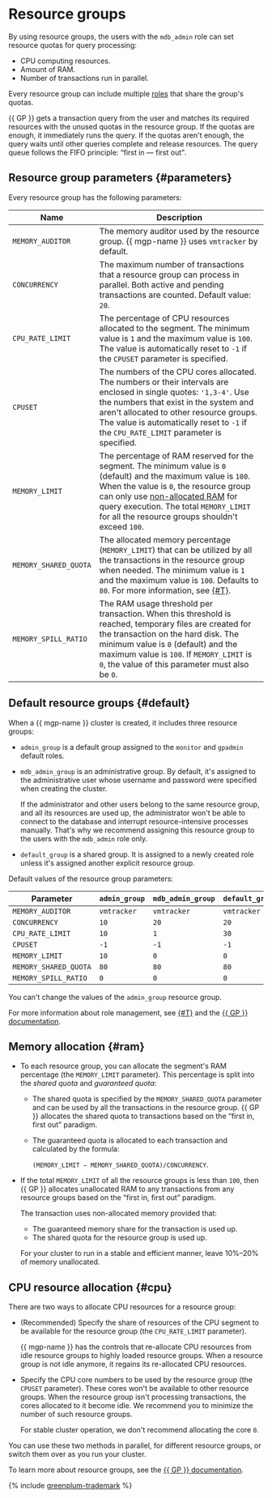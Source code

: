 # Resource groups

By using resource groups, the users with the `mdb_admin` role can set resource quotas for query processing:

* CPU computing resources.
* Amount of RAM.
* Number of transactions run in parallel.

Every resource group can include multiple [roles](cluster-users.md) that share the group's quotas.


{{ GP }} gets a transaction query from the user and matches its required resources with the unused quotas in the resource group. If the quotas are enough, it immediately runs the query. If the quotas aren't enough, the query waits until other queries complete and release resources. The query queue follows the FIFO principle: <q>first in — first out</q>.

## Resource group parameters {#parameters}

Every resource group has the following parameters:

| Name | Description |
| -----               | ----- |
| `MEMORY_AUDITOR` | The memory auditor used by the resource group. {{ mgp-name }} uses `vmtracker` by default. |
| `CONCURRENCY` | The maximum number of transactions that a resource group can process in parallel. Both active and pending transactions are counted. Default value: `20`. |
| `CPU_RATE_LIMIT` | The percentage of CPU resources allocated to the segment. The minimum value is `1` and the maximum value is `100`. The value is automatically reset to `-1` if the `CPUSET` parameter is specified. |
| `CPUSET` | The numbers of the CPU cores allocated. The numbers or their intervals are enclosed in single quotes: `'1,3-4'`. Use the numbers that exist in the system and aren't allocated to other resource groups. The value is automatically reset to `-1` if the `CPU_RATE_LIMIT` parameter is specified. |
| `MEMORY_LIMIT` | The percentage of RAM reserved for the segment. The minimum value is `0` (default) and the maximum value is `100`. When the value is `0`, the resource group can only use [non-allocated RAM](#ram) for query execution. The total `MEMORY_LIMIT` for all the resource groups shouldn't exceed `100`. |
| `MEMORY_SHARED_QUOTA` | The allocated memory percentage (`MEMORY_LIMIT`) that can be utilized by all the transactions in the resource group when needed. The minimum value is `1` and the maximum value is `100`. Defaults to `80`. For more information, see [{#T}](#ram). |
| `MEMORY_SPILL_RATIO` | The RAM usage threshold per transaction. When this threshold is reached, temporary files are created for the transaction on the hard disk. The minimum value is `0` (default) and the maximum value is `100`. If `MEMORY_LIMIT` is `0`, the value of this parameter must also be `0`. |

## Default resource groups {#default}

When a {{ mgp-name }} cluster is created, it includes three resource groups:

* `admin_group` is a default group assigned to the `monitor` and `gpadmin` default roles.
* `mdb_admin_group` is an administrative group. By default, it's assigned to the administrative user whose username and password were specified when creating the cluster.

   If the administrator and other users belong to the same resource group, and all its resources are used up, the administrator won't be able to connect to the database and interrupt resource-intensive processes manually. That's why we recommend assigning this resource group to the users with the `mdb_admin` role only.

* `default_group` is a shared group. It is assigned to a newly created role unless it's assigned another explicit resource group.

Default values of the resource group parameters:

| Parameter | `admin_group` | `mdb_admin_group` | `default_group` |
| --------------------- | ----------- | ----------- | ----------- |
| `MEMORY_AUDITOR` | `vmtracker` | `vmtracker` | `vmtracker` |
| `CONCURRENCY` | `10` | `20` | `20` |
| `CPU_RATE_LIMIT` | `10` | `1` | `30` |
| `CPUSET` | `-1` | `-1` | `-1` |
| `MEMORY_LIMIT` | `10` | `0` | `0` |
| `MEMORY_SHARED_QUOTA` | `80` | `80` | `80` |
| `MEMORY_SPILL_RATIO` | `0` | `0` | `0` |

You can't change the values of the `admin_group` resource group.

For more information about role management, see [{#T}](./cluster-users.md) and the [{{ GP }} documentation](https://docs.vmware.com/en/VMware-Tanzu-Greenplum/6/greenplum-database/GUID-admin_guide-roles_privs.html).

## Memory allocation {#ram}

* To each resource group, you can allocate the segment's RAM percentage (the `MEMORY_LIMIT` parameter). This percentage is split into the _shared quota_ and _guaranteed quota_:

   * The shared quota is specified by the `MEMORY_SHARED_QUOTA` parameter and can be used by all the transactions in the resource group. {{ GP }} allocates the shared quota to transactions based on the <q>first in, first out</q> paradigm.
   * The guaranteed quota is allocated to each transaction and calculated by the formula:

      `(MEMORY_LIMIT − MEMORY_SHARED_QUOTA)/CONCURRENCY`.

* If the total `MEMORY_LIMIT` of all the resource groups is less than `100`, then {{ GP }} allocates unallocated RAM to any transactions from any resource groups based on the <q>first in, first out</q> paradigm.

   The transaction uses non-allocated memory provided that:

   * The guaranteed memory share for the transaction is used up.
   * The shared quota for the resource group is used up.


   For your cluster to run in a stable and efficient manner, leave 10%–20% of memory unallocated.

## CPU resource allocation {#cpu}

There are two ways to allocate CPU resources for a resource group:

* (Recommended) Specify the share of resources of the CPU segment to be available for the resource group (the `CPU_RATE_LIMIT` parameter).

   {{ mgp-name }} has the controls that re-allocate CPU resources from idle resource groups to highly loaded resource groups. When a resource group is not idle anymore, it regains its re-allocated CPU resources.

* Specify the CPU core numbers to be used by the resource group (the `CPUSET` parameter). These cores won't be available to other resource groups. When the resource group isn't processing transactions, the cores allocated to it become idle. We recommend you to minimize the number of such resource groups.

   For stable cluster operation, we don't recommend allocating the core `0`.

You can use these two methods in parallel, for different resource groups, or switch them over as you run your cluster.

To learn more about resource groups, see the [{{ GP }} documentation](https://docs.vmware.com/en/VMware-Tanzu-Greenplum/6/greenplum-database/GUID-admin_guide-workload_mgmt_resgroups.html).

{% include [greenplum-trademark](../../_includes/mdb/mgp/trademark.md) %}
